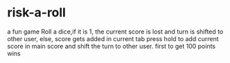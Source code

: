 # risk-a-roll
a fun game
Roll a dice,if it is 1, the current score is lost and turn is shifted to other user, else, score gets added in current tab
press hold to add current score in main score and shift the turn to other user. 
first to get 100 points wins
